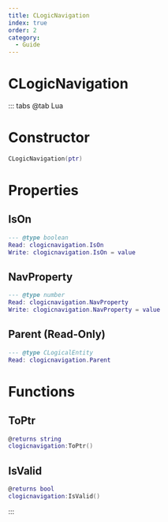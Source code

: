 ```yaml
---
title: CLogicNavigation
index: true
order: 2
category:
  - Guide
---
```


# CLogicNavigation

::: tabs
@tab Lua
# Constructor
```lua
CLogicNavigation(ptr)
```
# Properties
## IsOn 
```lua
--- @type boolean
Read: clogicnavigation.IsOn
Write: clogicnavigation.IsOn = value
```
## NavProperty 
```lua
--- @type number
Read: clogicnavigation.NavProperty
Write: clogicnavigation.NavProperty = value
```
## Parent (Read-Only)
```lua
--- @type CLogicalEntity
Read: clogicnavigation.Parent
```
# Functions
## ToPtr
```lua
@returns string
clogicnavigation:ToPtr()
```
## IsValid
```lua
@returns bool
clogicnavigation:IsValid()
```

:::